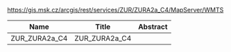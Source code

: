 https://gis.msk.cz/arcgis/rest/services/ZUR/ZURA2a_C4/MapServer/WMTS

|Name|Title|Abstract|
|--|--|--|
|ZUR_ZURA2a_C4|ZUR_ZURA2a_C4||
